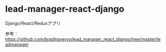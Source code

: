 # lead-manager-react-django
Django/React/Reduxアプリ

参考：https://github.com/bradtraversy/lead_manager_react_django/tree/master/leadmanager

